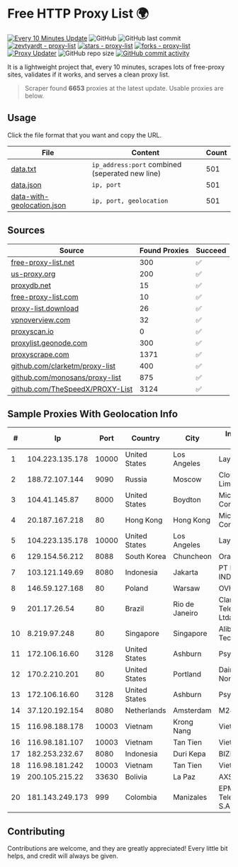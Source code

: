 
# Free HTTP Proxy List 🌍

[![Every 10 Minutes Update](https://github.com/mertguvencli/http-proxy-list/actions/workflows/main.yml/badge.svg?branch=main)](https://github.com/mertguvencli/http-proxy-list/actions/workflows/main.yml)
![GitHub](https://img.shields.io/github/license/mertguvencli/http-proxy-list)
![GitHub last commit](https://img.shields.io/github/last-commit/mertguvencli/http-proxy-list)
[![zevtyardt - proxy-list](https://img.shields.io/static/v1?label=zevtyardt&message=proxy-list&color=blue&logo=github)](https://github.com/zevtyardt/proxy-list "Go to GitHub repo")
[![stars - proxy-list](https://img.shields.io/github/stars/zevtyardt/proxy-list?style=social)](https://github.com/zevtyardt/proxy-list)
[![forks - proxy-list](https://img.shields.io/github/forks/zevtyardt/proxy-list?style=social)](https://github.com/zevtyardt/proxy-list)
[![Proxy Updater](https://github.com/zevtyardt/proxy-list/workflows/Proxy%20Updater/badge.svg)](https://github.com/zevtyardt/proxy-list/actions?query=workflow:"Proxy+Updater")
![GitHub repo size](https://img.shields.io/github/repo-size/zevtyardt/proxy-list)
[![GitHub commit activity](https://img.shields.io/github/commit-activity/m/zevtyardt/proxy-list?logo=commits)](https://github.com/zevtyardt/proxy-list/commits/main)

It is a lightweight project that, every 10 minutes, scrapes lots of free-proxy sites, validates if it works, and serves a clean proxy list.

> Scraper found **6653** proxies at the latest update. Usable proxies are below.

## Usage

Click the file format that you want and copy the URL.

|File|Content|Count|
|----|-------|-----|
|[data.txt](https://raw.githubusercontent.com/mertguvencli/http-proxy-list/main/proxy-list/data.txt)|`ip_address:port` combined (seperated new line)|501|
|[data.json](https://raw.githubusercontent.com/mertguvencli/http-proxy-list/main/proxy-list/data.json)|`ip, port`|501|
|[data-with-geolocation.json](https://raw.githubusercontent.com/mertguvencli/http-proxy-list/main/proxy-list/data-with-geolocation.json)|`ip, port, geolocation`|501|

## Sources

|Source|Found Proxies|Succeed|
|------|-------------|-------|
|[free-proxy-list.net](https://free-proxy-list.net)|300|✅|
|[us-proxy.org](https://www.us-proxy.org)|200|✅|
|[proxydb.net](http://proxydb.net)|15|✅|
|[free-proxy-list.com](https://free-proxy-list.com/?page=&port=&type%5B%5D=http&type%5B%5D=https&up_time=0&search=Search)|10|✅|
|[proxy-list.download](https://www.proxy-list.download/HTTP)|26|✅|
|[vpnoverview.com](https://vpnoverview.com/privacy/anonymous-browsing/free-proxy-servers)|32|✅|
|[proxyscan.io](https://www.proxyscan.io)|0|✅|
|[proxylist.geonode.com](https://proxylist.geonode.com/api/proxy-list?limit=300&page=1&sort_by=lastChecked&sort_type=desc&protocols=http,https)|300|✅|
|[proxyscrape.com](https://api.proxyscrape.com/v2/?request=displayproxies&protocol=http&timeout=10000&country=all&ssl=all&anonymity=all)|1371|✅|
|[github.com/clarketm/proxy-list](https://raw.githubusercontent.com/clarketm/proxy-list/master/proxy-list-raw.txt)|400|✅|
|[github.com/monosans/proxy-list](https://raw.githubusercontent.com/monosans/proxy-list/main/proxies/http.txt)|875|✅|
|[github.com/TheSpeedX/PROXY-List](https://raw.githubusercontent.com/TheSpeedX/PROXY-List/master/http.txt)|3124|✅|


## Sample Proxies With Geolocation Info

|#|Ip|Port|Country|City|Internet Service Provider|
|-|--|----|-------|----|-------------------------|
|1|104.223.135.178|10000|United States|Los Angeles|LayerHost|
|2|188.72.107.144|9090|Russia|Moscow|Cloud technology Limited (Ltd.)|
|3|104.41.145.87|8000|United States|Boydton|Microsoft Corporation|
|4|20.187.167.218|80|Hong Kong|Hong Kong|Microsoft Corporation|
|5|104.223.135.178|10000|United States|Los Angeles|LayerHost|
|6|129.154.56.212|8088|South Korea|Chuncheon|Oracle Corporation|
|7|103.121.149.69|8080|Indonesia|Jakarta|PT EMERIO INDONESIA|
|8|146.59.127.168|80|Poland|Warsaw|OVH SAS|
|9|201.17.26.54|80|Brazil|Rio de Janeiro|Claro NXT Telecomunicacoes Ltda|
|10|8.219.97.248|80|Singapore|Singapore|Alibaba (US) Technology Co., Ltd.|
|11|172.106.16.60|3128|United States|Ashburn|Psychz Networks|
|12|170.2.210.201|80|United States|Portland|Daimler Trucks of North America LLC|
|13|172.106.16.60|3128|United States|Ashburn|Psychz Networks|
|14|37.120.192.154|8080|Netherlands|Amsterdam|M247 Europe SRL|
|15|116.98.188.178|10003|Vietnam|Krong Nang|Viettel Corporation|
|16|116.98.181.107|10003|Vietnam|Tan Tien|Viettel Corporation|
|17|182.253.232.67|8080|Indonesia|Duri Kepa|BIZNET|
|18|116.98.181.242|10003|Vietnam|Tan Tien|Viettel Corporation|
|19|200.105.215.22|33630|Bolivia|La Paz|AXS Bolivia S. A.|
|20|181.143.249.173|999|Colombia|Manizales|EPM Telecomunicaciones S.A. E.S.P.|



## Contributing

Contributions are welcome, and they are greatly appreciated! Every
little bit helps, and credit will always be given.

